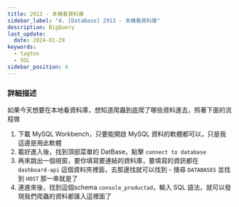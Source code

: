 ```yaml
---
title: 2913 - 本機看資料庫
sidebar_label: "4. [DataBase] 2913 - 本機看資料庫"
description: BigQuery
last_update:
  date: 2024-01-29
keywords:
  - tagtoo
  - SQL
sidebar_position: 4
---
```




### 詳細描述     
如果今天想要在本地看資料庫，想知道爬蟲到底爬了哪些資料進去，照著下面的流程做
1. 下載 MySQL Workbench，只要能開啟 MySQL 資料的軟體都可以，只是我這邊是用此軟體
2. 載好進入後，找到頂部菜單的 DatBase，點擊 `connect to database`
3. 再來跳出一個視窗，要你填寫要連結的資料庫，要填寫的資訊都在 `dashboard-api` 這個資料夾裡面，去那邊找就可以找到 - 搜尋 `DATABASES` 並找到 `HOST` 那一串就是了
4. 連進來後，找到這個schema `console_productad`，輸入 SQL 語法，就可以發現我們爬蟲的資料都匯入這裡面了

